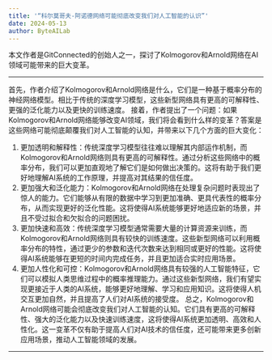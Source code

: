```yaml
---
title: '“科尔莫哥夫-阿诺德网络可能彻底改变我们对人工智能的认识”'
date: 2024-05-13
author: ByteAILab
---
```


本文作者是GitConnected的创始人之一，探讨了Kolmogorov和Arnold网络在AI领域可能带来的巨大变革。


---
首先，作者介绍了Kolmogorov和Arnold网络是什么，它们是一种基于概率分布的神经网络模型。相比于传统的深度学习模型，这些新型网络具有更高的可解释性、更强的泛化能力以及更快的训练速度。
接着，作者提出了一个问题：如果Kolmogorov和Arnold网络能够改变AI领域，我们将会看到什么样的变革？答案是这些网络可能彻底颠覆我们对人工智能的认知，并带来以下几个方面的巨大变化：
1. 更加透明和解释性：传统深度学习模型往往难以理解其内部运作机制，而Kolmogorov和Arnold网络则具有更高的可解释性。通过分析这些网络中的概率分布，我们可以更加直观地了解它们是如何做出决策的。这将有助于我们更好地理解AI系统的工作原理，并提高对其结果的信任度。
2. 更加强大和泛化能力：Kolmogorov和Arnold网络在处理复杂问题时表现出了惊人的能力。它们能够从有限的数据中学习到更加准确、更具代表性的概率分布，从而实现更好的泛化性能。这将使得AI系统能够更好地适应新的场景，并且不受过拟合和欠拟合的问题困扰。
3. 更加快速和高效：传统深度学习模型通常需要大量的计算资源来训练，而Kolmogorov和Arnold网络则具有较快的训练速度。这些新型网络可以利用概率分布的特性，通过更少的参数和迭代次数来达到相同或更好的性能。这将使得AI系统能够在更短的时间内完成任务，并且更加适合实时应用场景。
4. 更加人性化和可控：Kolmogorov和Arnold网络具有较强的人工智能特征，它们可以模拟人类思维过程中的概率推理能力。通过这些新型网络，我们有望实现更接近于人类的AI系统，能够更好地理解、学习和应用知识。这将使得人机交互更加自然，并且提高了人们对AI系统的接受度。
总之，Kolmogorov和Arnold网络可能会彻底改变我们对人工智能的认知。它们具有更高的可解释性、强大的泛化能力以及快速训练速度，这将使得AI系统更加透明、高效和人性化。这一变革不仅有助于提高人们对AI技术的信任度，还可能带来更多创新应用场景，推动人工智能领域的发展。
---

